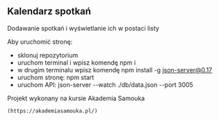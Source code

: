 ## Kalendarz spotkań

Dodawanie spotkań i wyświetlanie ich w postaci listy

Aby uruchomić stronę:

- sklonuj repozytorium
- uruchom terminal i wpisz komendę npm i
- w drugim terminalu wpisz komendę npm install -g json-server@0.17
- uruchom stronę: npm start
- uruchom API: json-server --watch ./db/data.json --port 3005

Projekt wykonany na kursie Akademia Samouka
```
(https://akademiasamouka.pl/)
